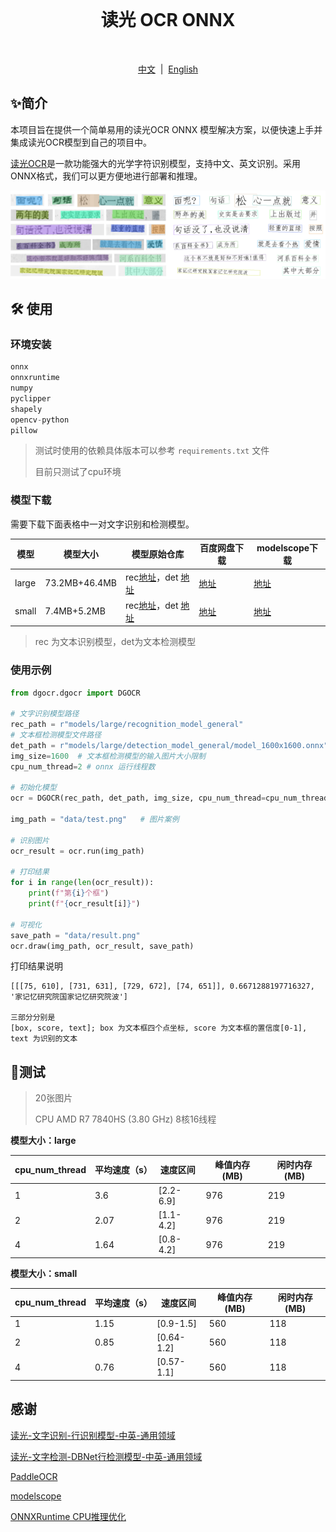 <br>
<h1 align="center">读光 OCR ONNX</h1>
<br>
<p align="center">
<a href="https://github.com/xxx/xxx/blob/master/README_en_US.md">中文</a>  |  <a href="">English</a>
</p>

## ✨简介

本项目旨在提供一个简单易用的读光OCR ONNX 模型解决方案，以便快速上手并集成读光OCR模型到自己的项目中。

[读光OCR](https://modelscope.cn/models/iic/cv_convnextTiny_ocr-recognition-general_damo/summary)是一款功能强大的光学字符识别模型，支持中文、英文识别。采用ONNX格式，我们可以更方便地进行部署和推理。

![](./assets/result.png)

## 🛠️ 使用

### 环境安装

```python
onnx
onnxruntime
numpy
pyclipper
shapely
opencv-python
pillow
```

> 测试时使用的依赖具体版本可以参考 `requirements.txt` 文件
>
> 目前只测试了cpu环境

### 模型下载

需要下载下面表格中一对文字识别和检测模型。

| 模型  | 模型大小      | 模型原始仓库                                                                                                                                                                                             | 百度网盘下载                                                  | modelscope下载                                                     |
| ----- | ------------- | -------------------------------------------------------------------------------------------------------------------------------------------------------------------------------------------------------- | ------------------------------------------------------------- | ------------------------------------------------------------------ |
| large | 73.2MB+46.4MB | rec[地址](https://modelscope.cn/models/iic/cv_convnextTiny_ocr-recognition-general_damo/summary)，det [地址](https://www.modelscope.cn/models/iic/cv_resnet18_ocr-detection-db-line-level_damo/summary)        | [地址](https://pan.baidu.com/s/1BQeeOelYU0N5PJSuf_kG3A?pwd=gztj) | [地址](https://modelscope.cn/models/mscoder/duguang-ocr-onnx/summary) |
| small | 7.4MB+5.2MB   | rec[地址](https://modelscope.cn/models/iic/cv_LightweightEdge_ocr-recognitoin-general_damo/summary)，det [地址](https://www.modelscope.cn/models/iic/cv_proxylessnas_ocr-detection-db-line-level_damo/summary) | [地址](https://pan.baidu.com/s/1kyWRX18-5MRkizyoGz-I7Q?pwd=khkj) | [地址](https://modelscope.cn/models/mscoder/duguang-ocr-onnx/summary) |

> rec 为文本识别模型，det为文本检测模型

### 使用示例

```python
from dgocr.dgocr import DGOCR

# 文字识别模型路径
rec_path = r"models/large/recognition_model_general"
# 文本框检测模型文件路径
det_path = r"models/large/detection_model_general/model_1600x1600.onnx"
img_size=1600  # 文本框检测模型的输入图片大小限制
cpu_num_thread=2 # onnx 运行线程数

# 初始化模型
ocr = DGOCR(rec_path, det_path, img_size, cpu_num_thread=cpu_num_thread)

img_path = "data/test.png"   # 图片案例

# 识别图片
ocr_result = ocr.run(img_path)

# 打印结果
for i in range(len(ocr_result)):
    print(f"第{i}个框")
    print(f"{ocr_result[i]}")

# 可视化
save_path = "data/result.png"
ocr.draw(img_path, ocr_result, save_path)
```

打印结果说明

```
[[[75, 610], [731, 631], [729, 672], [74, 651]], 0.6671288197716327, '家记忆研究院国家记忆研究院波']

三部分分别是
[box, score, text]; box 为文本框四个点坐标, score 为文本框的置信度[0-1], text 为识别的文本
```

## 📍测试

> 20张图片
>
> CPU AMD R7 7840HS (3.80 GHz) 8核16线程

**模型大小：large**

| cpu_num_thread | 平均速度（s） | 速度区间  | 峰值内存(MB) | 闲时内存(MB) |
| -------------- | ------------- | --------- | ------------ | ------------ |
| 1              | 3.6           | [2.2-6.9] | 976          | 219          |
| 2              | 2.07          | [1.1-4.2] | 976          | 219          |
| 4              | 1.64          | [0.8-4.2] | 976          | 219          |

**模型大小：small**

| cpu_num_thread | 平均速度（s） | 速度区间   | 峰值内存(MB) | 闲时内存(MB) |
| -------------- | ------------- | ---------- | ------------ | ------------ |
| 1              | 1.15          | [0.9-1.5]  | 560          | 118          |
| 2              | 0.85          | [0.64-1.2] | 560          | 118          |
| 4              | 0.76          | [0.57-1.1] | 560          | 118          |

## 感谢

[读光-文字识别-行识别模型-中英-通用领域](https://modelscope.cn/models/iic/cv_convnextTiny_ocr-recognition-general_damo/summary)

[读光-文字检测-DBNet行检测模型-中英-通用领域](https://www.modelscope.cn/models/iic/cv_resnet18_ocr-detection-db-line-level_damo/summary)

[PaddleOCR](https://github.com/PaddlePaddle/PaddleOCR)

[modelscope](https://github.com/modelscope/modelscope)

[ONNXRuntime CPU推理优化 ](https://rapidai.github.io/RapidOCRDocs/blog/2022/09/23/onnxruntime-cpu%E6%8E%A8%E7%90%86%E4%BC%98%E5%8C%96/)
